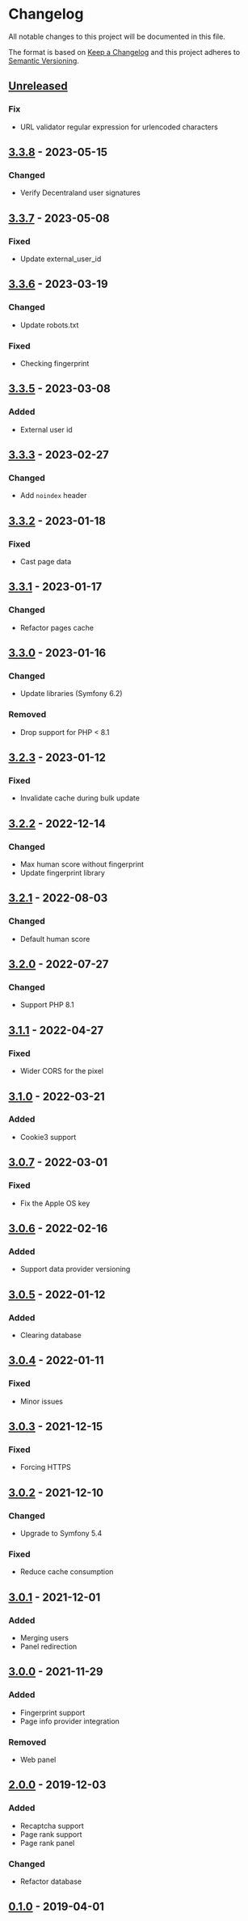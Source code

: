 # Changelog
All notable changes to this project will be documented in this file.

The format is based on [Keep a Changelog](https://keepachangelog.com/en/1.0.0/)
and this project adheres to [Semantic Versioning](https://semver.org/spec/v2.0.0.html).

## [Unreleased]
### Fix
- URL validator regular expression for urlencoded characters 

## [3.3.8] - 2023-05-15
### Changed
- Verify Decentraland user signatures

## [3.3.7] - 2023-05-08
### Fixed
- Update external_user_id

## [3.3.6] - 2023-03-19
### Changed
- Update robots.txt
### Fixed
- Checking fingerprint

## [3.3.5] - 2023-03-08
### Added
- External user id

## [3.3.3] - 2023-02-27
### Changed
- Add `noindex` header

## [3.3.2] - 2023-01-18
### Fixed
- Cast page data

## [3.3.1] - 2023-01-17
### Changed
- Refactor pages cache

## [3.3.0] - 2023-01-16
### Changed
- Update libraries (Symfony 6.2)
### Removed
- Drop support for PHP < 8.1

## [3.2.3] - 2023-01-12
### Fixed
- Invalidate cache during bulk update

## [3.2.2] - 2022-12-14
### Changed
- Max human score without fingerprint
- Update fingerprint library

## [3.2.1] - 2022-08-03
### Changed
- Default human score

## [3.2.0] - 2022-07-27
### Changed
- Support PHP 8.1

## [3.1.1] - 2022-04-27
### Fixed
- Wider CORS for the pixel

## [3.1.0] - 2022-03-21
### Added
- Cookie3 support

## [3.0.7] - 2022-03-01
### Fixed
- Fix the Apple OS key

## [3.0.6] - 2022-02-16
### Added
- Support data provider versioning

## [3.0.5] - 2022-01-12
### Added
- Clearing database

## [3.0.4] - 2022-01-11
### Fixed
- Minor issues

## [3.0.3] - 2021-12-15
### Fixed
- Forcing HTTPS

## [3.0.2] - 2021-12-10
### Changed
- Upgrade to Symfony 5.4
### Fixed
- Reduce cache consumption

## [3.0.1] - 2021-12-01
### Added
- Merging users
- Panel redirection

## [3.0.0] - 2021-11-29
### Added
- Fingerprint support
- Page info provider integration
### Removed
- Web panel

## [2.0.0] - 2019-12-03
### Added 
- Recaptcha support
- Page rank support
- Page rank panel
### Changed 
- Refactor database

## [0.1.0] - 2019-04-01


[Unreleased]: https://github.com/adshares/aduser/compare/v3.3.8..HEAD
[3.3.8]: https://github.com/adshares/aduser/compare/v3.3.7...v3.3.8
[3.3.7]: https://github.com/adshares/aduser/compare/v3.3.6...v3.3.7
[3.3.6]: https://github.com/adshares/aduser/compare/v3.3.5...v3.3.6
[3.3.5]: https://github.com/adshares/aduser/compare/v3.3.3...v3.3.5
[3.3.3]: https://github.com/adshares/aduser/compare/v3.3.2...v3.3.3
[3.3.2]: https://github.com/adshares/aduser/compare/v3.3.1...v3.3.2
[3.3.1]: https://github.com/adshares/aduser/compare/v3.3.0...v3.3.1
[3.3.0]: https://github.com/adshares/aduser/compare/v3.2.3...v3.3.0
[3.2.3]: https://github.com/adshares/aduser/compare/v3.2.2...v3.2.3
[3.2.2]: https://github.com/adshares/aduser/compare/v3.2.1...v3.2.2
[3.2.1]: https://github.com/adshares/aduser/compare/v3.2.0...v3.2.1
[3.2.0]: https://github.com/adshares/aduser/compare/v3.1.1...v3.2.0
[3.1.1]: https://github.com/adshares/aduser/compare/v3.1.0...v3.1.1
[3.1.0]: https://github.com/adshares/aduser/compare/v3.0.7...v3.1.0
[3.0.7]: https://github.com/adshares/aduser/compare/v3.0.6...v3.0.7
[3.0.6]: https://github.com/adshares/aduser/compare/v3.0.5...v3.0.6
[3.0.5]: https://github.com/adshares/aduser/compare/v3.0.4...v3.0.5
[3.0.4]: https://github.com/adshares/aduser/compare/v3.0.3...v3.0.4
[3.0.3]: https://github.com/adshares/aduser/compare/v3.0.2...v3.0.3
[3.0.2]: https://github.com/adshares/aduser/compare/v3.0.1...v3.0.2
[3.0.1]: https://github.com/adshares/aduser/compare/v3.0.0...v3.0.1
[3.0.0]: https://github.com/adshares/aduser/compare/v2.0.0...v3.0.0
[2.0.0]: https://github.com/adshares/aduser/compare/v0.1.0...v2.0.0
[0.1.0]: https://github.com/adshares/aduser/releases/tag/v0.1.0
